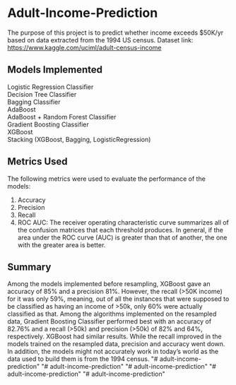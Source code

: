 # Adult-Income-Prediction
The purpose of this project is to predict whether income exceeds $50K/yr based on data extracted from the 1994 US census.
Dataset link: https://www.kaggle.com/uciml/adult-census-income

## Models Implemented ##
Logistic Regression Classifier </br>
Decision Tree Classifier </br>
Bagging Classifier </br>
AdaBoost </br>
AdaBoost + Random Forest Classifier </br>
Gradient Boosting Classifier </br>
XGBoost </br>
Stacking (XGBoost, Bagging, LogisticRegression) </br>

## Metrics Used ##
The following metrics were used to evaluate the performance of the models: 
1. Accuracy
2. Precision
3. Recall
4. ROC AUC: The receiver operating characteristic curve summarizes all of the confusion matrices that each threshold produces. In general, if the area under the ROC curve (AUC) is greater than that of another, the one with the greater area is better.

## Summary ##
Among the models implemented before resampling, XGBoost gave an accuracy of 85% and a precision 81%. However, the recall (>50K income) for it was only 59%, meaning, out of all the instances that were supposed to be classified as having an income of >50k, only 60% were actually classified as that. 
Among the algorithms implemented on the resampled data, Gradient Boosting Classifier performed best with an accuracy of 82.76% and a recall (>50k) and precision (>50k) of 82% and 64%, respectively. XGBoost had similar results. While the recall improved in the models trained on the resampled data, precision and accuracy went down. 
In addition, the models might not accurately work in today’s world as the data used to build them is from the 1994 census. 
"# adult-income-prediction" 
"# adult-income-prediction" 
"# adult-income-prediction" 
"# adult-income-prediction" 
"# adult-income-prediction" 
